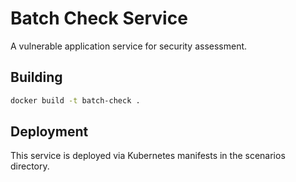 # Batch Check Service

A vulnerable application service for security assessment.

## Building

```bash
docker build -t batch-check .
```

## Deployment

This service is deployed via Kubernetes manifests in the scenarios directory.
